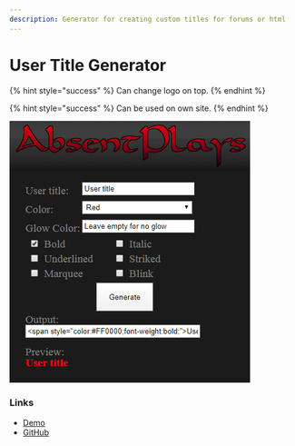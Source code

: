 ```yaml
---
description: Generator for creating custom titles for forums or html
---
```


# User Title Generator



{% hint style="success" %}
Can change logo on top.
{% endhint %}

{% hint style="success" %}
Can be used on own site.
{% endhint %}

![What the user title Generator looks like.](../.gitbook/assets/demousertitlegen.png)

### Links

* [Demo](http://absentplays.com/demo/UserTitleGenerator)
* [GitHub](https://github.com/AbsentPlays/UserTitleGenerator)





